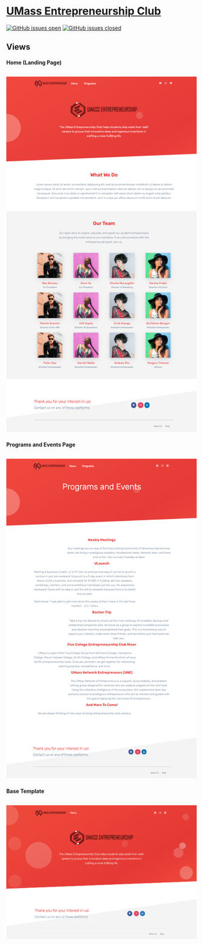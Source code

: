 # [UMass Entrepreneurship Club](https://github.com/build-umass/entrepreneurship-club)


[![GitHub issues open](https://img.shields.io/github/issues/build-umass/entrepreneurship-club.svg?maxAge=2592000)](https://github.com/build-umass/entrepreneurship-club/issues?q=is%3Aopen+is%3Aissue)
[![GitHub issues closed](https://img.shields.io/github/issues-closed-raw/build-umass/entrepreneurship-club.svg?maxAge=2592000)](https://github.com/build-umass/entrepreneurship-club/issues?q=is%3Aissue+is%3Aclosed) 

## Views
#### Home (Landing Page)
![Current Homepage](https://github.com/build-umass/entrepreneurship-club/blob/programs-and-events/src/assets/img/theme/Home2.png)
---
#### Programs and Events Page
![Current Homepage](https://github.com/build-umass/entrepreneurship-club/blob/programs-and-events/src/assets/img/theme/Programs.png)
---
#### Base Template
![Base Template](https://raw.githubusercontent.com/build-umass/entrepreneurship-club/dev/src/assets/img/theme/Base-Template.png)
---
